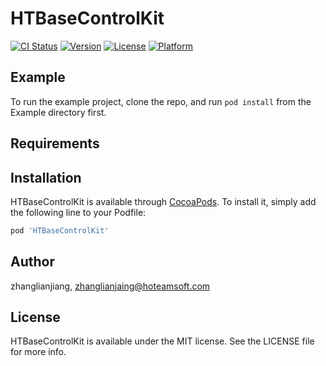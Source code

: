 # HTBaseControlKit

[![CI Status](https://img.shields.io/travis/zhanglianjiang/HTBaseControlKit.svg?style=flat)](https://travis-ci.org/zhanglianjiang/HTBaseControlKit)
[![Version](https://img.shields.io/cocoapods/v/HTBaseControlKit.svg?style=flat)](https://cocoapods.org/pods/HTBaseControlKit)
[![License](https://img.shields.io/cocoapods/l/HTBaseControlKit.svg?style=flat)](https://cocoapods.org/pods/HTBaseControlKit)
[![Platform](https://img.shields.io/cocoapods/p/HTBaseControlKit.svg?style=flat)](https://cocoapods.org/pods/HTBaseControlKit)

## Example

To run the example project, clone the repo, and run `pod install` from the Example directory first.

## Requirements

## Installation

HTBaseControlKit is available through [CocoaPods](https://cocoapods.org). To install
it, simply add the following line to your Podfile:

```ruby
pod 'HTBaseControlKit'
```

## Author

zhanglianjiang, zhanglianjaing@hoteamsoft.com

## License

HTBaseControlKit is available under the MIT license. See the LICENSE file for more info.
